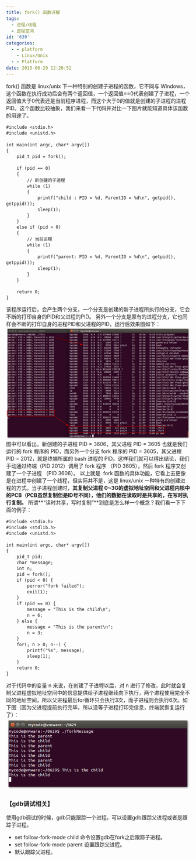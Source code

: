 ```yaml
---
title: fork() 函数详解
tags:
  - 进程/线程
  - 进程空间
id: '630'
categories:
  - - platform
    - Linux/Unix
  - - Platform
date: 2015-06-29 12:26:52
---
```


fork() 函数是 linux/unix 下一种特别的创建子进程的函数，它不同与 Windows，这个函数在执行成功后会有两个返回值，一个返回值==0代表创建了子进程，一个返回值大于0代表还是当前程序进程，而这个大于0的值就是创建的子进程的进程PID。这个函数比较抽象，我们来看一下代码并对比一下图片就能知道具体该函数的用途了。
<!-- more -->
```
#include <stdio.h>
#include <unistd.h>

int main(int argc, char* argv[])
{
    pid_t pid = fork();

    if (pid == 0)
    {
        // 新创建的子进程
        while (1)
        {
            printf("child : PID = %d, ParentID = %d\n", getpid(), getppid());
            sleep(1);
        }
    }
    else if (pid > 0)
    {
        // 当前进程
        while (1)
        {
            printf("parent: PID = %d, ParentID = %d\n", getpid(), getppid());
            sleep(1);
        }
    }

    return 0;
}
```

该程序运行后，会产生两个分支，一个分支是创建的新子进程所执行的分支，它会不断的打印自身的PID和父进程的PID。 另外一个分支是原有的进程分支，它也同样会不断的打印自身的进程PID和父进程的PID，运行后效果图如下： [![2015-06-29_121339](/images/2015/06/2015-06-29_121339.png)](/images/2015/06/2015-06-29_121339.png) 图中可以看出，新创建的子进程 PID = 3606，其父进程 PID = 3605 也就是我们运行的 fork 程序的 PID，而另外一个分支 fork 程序的 PID = 3605，其父进程 PID = 2012，就是终端所属的 bash 进程的 PID。这样我们就可以得出结论，我们手动通过终端（PID 2012）调用了 fork 程序 （PID 3605），然后 fork 程序又创建了一个子进程 （PID 3606）。 以上就是  fork 函数的具体功能，它看上去更像是在进程中创建了一个线程，但实际并不是，这是 linux/unix 一种特有的创建进程的方式。当子进程创建时，**其复制父进程 0~3G的虚拟地址空间和父进程内核中的PCB（PCB虽然复制但是ID号不同），他们的数据在读取时是共享的，在写时执行复制。** 所谓**“读时共享，写时复制”**到底是怎么样一个概念？我们看一下下面的例子：

```
#include <stdio.h>
#include <stdlib.h>
#include <unistd.h>

int main(int argc, char* argv[])
{
    pid_t pid;
    char *message;
    int n;
    pid = fork();
    if (pid < 0) {
        perror("fork failed");
        exit(1);
    }
    if (pid == 0) {
        message = "This is the child\n";
        n = 6;
    } else {
        message = "This is the parent\n";
        n = 3;
    }
    for(; n > 0; n--) {
        printf("%s", message);
        sleep(1);
    }
    return 0;
}
```

对于代码中的变量 n 来说，在创建了子进程以后，对 n 进行了修改，此时就会复制父进程虚拟地址空间中的信息提供给子进程继续向下执行，两个进程使用完全不同的地址空间，所以父进程最后for循环只会执行3次，而子进程则会执行6次。如下图（因为父进程提前执行完毕，所以没等子进程打印完信息，终端就恢复运行了）： [![2015-06-29_145823](/images/2015/06/2015-06-29_145823.png)](/images/2015/06/2015-06-29_145823.png)

### 【gdb调试相关】

使用gdb调试的时候，gdb只能跟踪一个进程。可以设置gdb跟踪父进程或者是跟踪子进程。

*   set follow-fork-mode child 命令设置gdb在fork之后跟踪子进程。
*   set follow-fork-mode parent 设置跟踪父进程。
*   默认跟踪父进程。